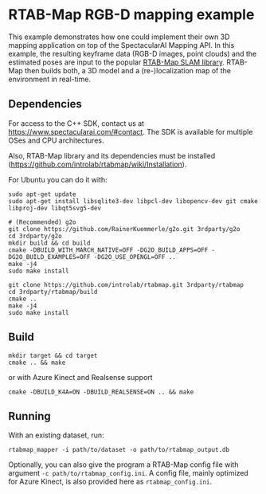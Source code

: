 # RTAB-Map RGB-D mapping example

This example demonstrates how one could implement their own 3D mapping application on top of the SpectacularAI Mapping API.
In this example, the resulting keyframe data (RGB-D images, point clouds) and the estimated poses are input to the popular [RTAB-Map SLAM library](https://github.com/introlab/rtabmap).
RTAB-Map then builds both, a 3D model and a (re-)localization map of the environment in real-time.

## Dependencies

For access to the C++ SDK, contact us at https://www.spectacularai.com/#contact. The SDK is available for multiple OSes and CPU architectures.

Also, RTAB-Map library and its dependencies must be installed (https://github.com/introlab/rtabmap/wiki/Installation).

For Ubuntu you can do it with:
```
sudo apt-get update
sudo apt-get install libsqlite3-dev libpcl-dev libopencv-dev git cmake libproj-dev libqt5svg5-dev

# (Recommended) g2o
git clone https://github.com/RainerKuemmerle/g2o.git 3rdparty/g2o
cd 3rdparty/g2o
mkdir build && cd build
cmake -DBUILD_WITH_MARCH_NATIVE=OFF -DG2O_BUILD_APPS=OFF -DG2O_BUILD_EXAMPLES=OFF -DG2O_USE_OPENGL=OFF ..
make -j4
sudo make install

git clone https://github.com/introlab/rtabmap.git 3rdparty/rtabmap
cd 3rdparty/rtabmap/build
cmake ..
make -j4
sudo make install
```

## Build

```
mkdir target && cd target
cmake .. && make
```
or with Azure Kinect and Realsense support
```
cmake -DBUILD_K4A=ON -DBUILD_REALSENSE=ON .. && make
```

## Running

With an existing dataset, run:
```
rtabmap_mapper -i path/to/dataset -o path/to/rtabmap_output.db
```

Optionally, you can also give the program a RTAB-Map config file with argument `-c path/to/rtabmap_config.ini`.
A config file, mainly optimized for Azure Kinect, is also provided here as `rtabmap_config.ini`.
